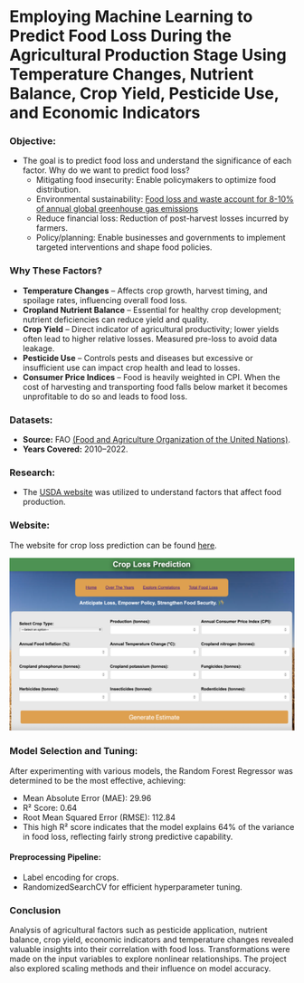 # Employing Machine Learning to Predict Food Loss During the  Agricultural Production Stage Using Temperature Changes, Nutrient Balance, Crop Yield, Pesticide Use, and Economic Indicators

### Objective: 
- The goal is to predict food loss and understand the significance of each factor. Why do we want to predict food loss?
    - Mitigating food insecurity: Enable policymakers to optimize food distribution.
    - Environmental sustainability: [Food loss and waste account for 8-10% of annual global greenhouse gas emissions](https://unfccc.int/news/food-loss-and-waste-account-for-8-10-of-annual-global-greenhouse-gas-emissions-cost-usd-1-trillion)
    - Reduce financial loss: Reduction of post-harvest losses incurred by farmers.
    - Policy/planning: Enable businesses and governments to implement targeted interventions and shape food policies.

### Why These Factors?  
- **Temperature Changes** – Affects crop growth, harvest timing, and spoilage rates, influencing overall food loss.  
- **Cropland Nutrient Balance** – Essential for healthy crop development; nutrient deficiencies can reduce yield and quality.  
- **Crop Yield** – Direct indicator of agricultural productivity; lower yields often lead to higher relative losses. Measured pre-loss to avoid data leakage. 
- **Pesticide Use** – Controls pests and diseases but excessive or insufficient use can impact crop health and lead to losses.  
- **Consumer Price Indices** – Food is heavily weighted in CPI. When the cost of harvesting and transporting food falls below market it becomes unprofitable to do so and leads to food loss.

### Datasets:
- **Source:** FAO [(Food and Agriculture Organization of the United Nations)](https://www.fao.org/faostat/en/#data).
- **Years Covered:** 2010–2022.

### Research:
- The [USDA website](https://www.ers.usda.gov/amber-waves/2020/march/food-loss-why-food-stays-on-the-farm-or-off-the-market/) was utilized to understand factors that affect food production.

### Website:
The website for crop loss prediction can be found [here](https://tranquil-inlet-09299-e56258c6ec48.herokuapp.com/).

![Website UI](pictures/ui.png)

### Model Selection and Tuning:

After experimenting with various models, the Random Forest Regressor was determined to be the most effective, achieving:

- Mean Absolute Error (MAE): 29.96
- R² Score: 0.64
- Root Mean Squared Error (RMSE): 112.84
- This high R² score indicates that the model explains 64% of the variance in food loss, reflecting fairly strong predictive capability.

#### Preprocessing Pipeline:
- Label encoding for crops.
- RandomizedSearchCV for efficient hyperparameter tuning.

### Conclusion

Analysis of agricultural factors such as pesticide application, nutrient balance, crop yield, economic indicators and temperature changes revealed valuable insights into their correlation with food loss. Transformations were made on the input variables to explore nonlinear relationships. The project also explored scaling methods and their influence on model accuracy.